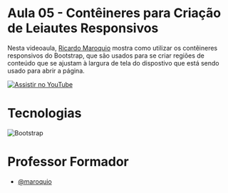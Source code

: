 
# Aula 05 - Contêineres para Criação de Leiautes Responsivos

Nesta videoaula, [Ricardo Maroquio](https://github.com/maroquio) mostra como utilizar os contêineres responsivos do Bootstrap, que são usados para se criar regiões de conteúdo que se ajustam à largura de tela do dispostivo que está sendo usado para abrir a página.


[![Assistir no YouTube](https://img.youtube.com/vi/gBEfw0-5Nps/maxresdefault.jpg)](https://youtu.be/gBEfw0-5Nps)

# Tecnologias

![Bootstrap](https://img.shields.io/badge/Bootstrap-6d11ea?style=for-the-badge&logo=bootstrap&logoColor=white)


# Professor Formador

- [@maroquio](https://github.com/maroquio)